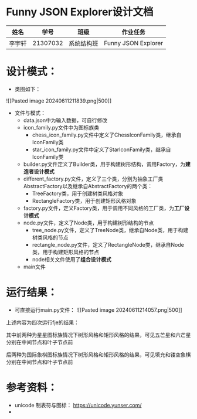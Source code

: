 
# Funny JSON Explorer设计文档

| 姓名  | 学号       | 班级    | 作业任务                |
| --- | -------- | ----- | ------------------- |
| 李宇轩 | 21307032 | 系统结构班 | Funny JSON Explorer |

# 设计模式：
* 类图如下：
  
![[Pasted image 20240611211839.png|500]]

* 文件与模式：
  * data.json中为输入数据，可自行修改
  * icon_family.py文件中为图标族类
    * chess_icon_family.py文件中定义了ChessIconFamily类，继承自IconFamily类
    * star_icon_family.py文件中定义了StarIconFamily类，继承自IconFamily类
  * builder.py文件定义了Builder类，用于构建树形结构，调用Factory，为**建造者设计模式**
  * different_factory.py文件，定义了三个类，分别为抽象工厂类AbstractFactory以及继承自AbstractFactory的两个类：
    * TreeFactory类，用于创建树类风格对象
    * RectangleFactory类，用于创建矩形风格对象
  * factory.py文件，定义Factory类，用于调用不同风格的工厂类，为**工厂设计模式**
  * node.py文件，定义了Node类，用于构建树形结构的节点
    * tree_node.py文件，定义了TreeNode类，继承自Node类，用于构建树类风格的节点
    * rectangle_node.py文件，定义了RectangleNode类，继承自Node类，用于构建矩形风格的节点
    * node相关文件使用了**组合设计模式**
  * main文件











# 运行结果：
* 可直接运行main.py文件：
  ![[Pasted image 20240611214057.png|500]]

上述内容为四次运行fje的结果：

其中前两种为星星图标族情况下树形风格和矩形风格的结果，可见五芒星和六芒星分别在中间节点和叶子节点前

后两种为国际象棋图标族情况下树形风格和矩形风格的结果，可见填充和镂空象棋分别在中间节点和叶子节点前


# 参考资料：
* unicode 制表符与图标： https://unicode.yunser.com/
* 
